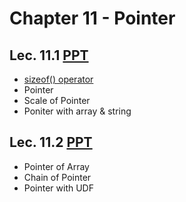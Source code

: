 # Chapter 11 - Pointer

## Lec. 11.1 [PPT](https://drive.google.com/file/d/1uZFNM13qXBLRC7dAVOr9gRQjXfC8O8bL/view?usp=sharing)
- [sizeof() operator](https://medium.com/@milankathiriya/sizeof-operator-in-c-language-7a7c6016b195)
- Pointer
- Scale of Pointer
- Poniter with array & string

## Lec. 11.2 [PPT](https://drive.google.com/file/d/1Gy8nGIDvNIFXccn3D0IZ9veDsvBWMkVs/view?usp=sharing)
- Pointer of Array
- Chain of Pointer
- Pointer with UDF
